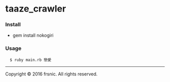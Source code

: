 # taaze_crawler 

### Install

* gem install nokogiri

### Usage

	  $ ruby main.rb 戀愛

--------------------------
Copyright © 2016 frsnic. All rights reserved.

